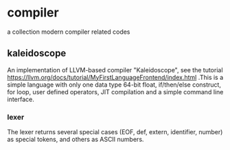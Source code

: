 # compiler
a collection modern compiler related codes

## kaleidoscope
An implementation of LLVM-based compiler "Kaleidoscope", see the tutorial https://llvm.org/docs/tutorial/MyFirstLanguageFrontend/index.html .This is a simple language with only one data type 64-bit float, if/then/else construct, for loop, user defined operators, JIT compilation and a simple command line interface. 

### lexer
The lexer returns several special cases (EOF, def, extern, identifier, number) as special tokens, and others as ASCII numbers. 

